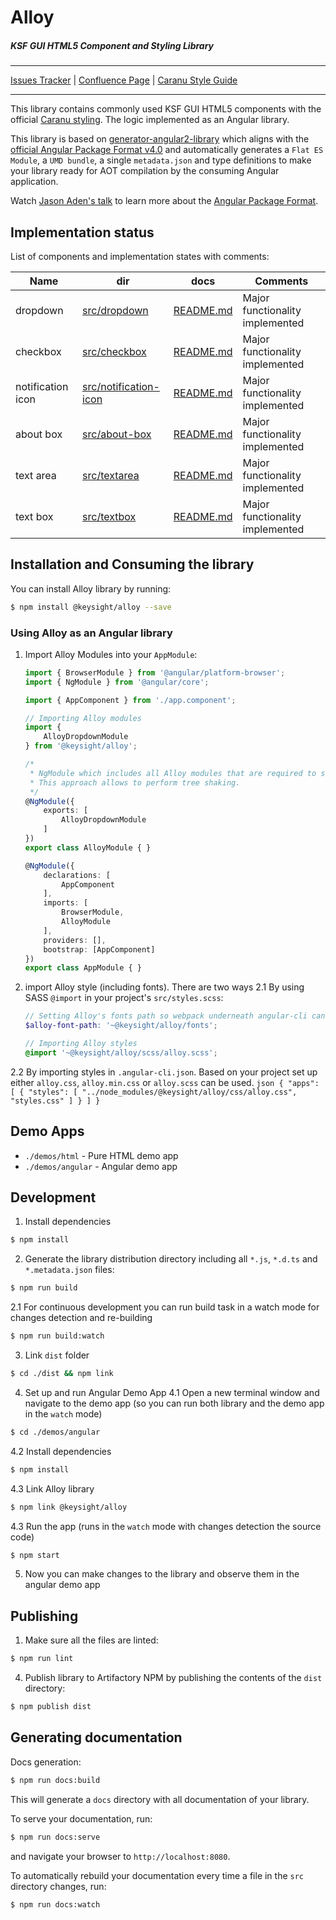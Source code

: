 Alloy
===========

##### KSF GUI HTML5 Component and Styling Library

---
[Issues Tracker](https://jira.it.keysight.com/projects/ALLOY) | [Confluence Page](https://confluence.it.keysight.com/display/KsfGui/About+Alloy) | [Caranu Style Guide](https://confluence.it.keysight.com/display/guiGuild/Visual+Style+Guide+-+Both+Schemes+-+Updated)

---

This library contains commonly used KSF GUI HTML5 components with the official [Caranu styling](https://confluence.it.keysight.com/display/guiGuild/Visual+Style+Guide+-+Both+Schemes+-+Updated?preview=/39592284/39592281/Keysight-Style_Guide2.pdf).
The logic implemented as an Angular library.


This library is based on [generator-angular2-library](https://github.com/jvandemo/generator-angular2-library) which aligns with the [official Angular Package Format v4.0](https://goo.gl/AMOU5G) and automatically generates a `Flat ES Module`, a `UMD bundle`, a single `metadata.json` and type definitions to make your library ready for AOT compilation by the consuming Angular application.

Watch [Jason Aden's talk](https://www.youtube.com/watch?v=unICbsPGFIA) to learn more about the [Angular Package Format](https://goo.gl/AMOU5G).

## Implementation status
List of components and implementation states with comments:

| Name              | dir          | docs                                                                                       | Comments                                  |
| ---------------   | ------------ | ----------------------------------------------------------------------------------         | ----------------------------------------- |
| dropdown          | [src/dropdown](https://bitbucket.it.keysight.com/projects/KSFGUI/repos/alloy/browse/src/dropdown)         | [README.md](https://bitbucket.it.keysight.com/projects/KSFGUI/repos/alloy/browse/src/dropdown/README.md) | Major functionality implemented|
| checkbox          | [src/checkbox](https://bitbucket.it.keysight.com/projects/KSFGUI/repos/alloy/browse/src/checkbox)         | [README.md](https://bitbucket.it.keysight.com/projects/KSFGUI/repos/alloy/browse/src/checkbox/README.md) | Major functionality implemented|
| notification icon | [src/notification-icon](https://bitbucket.it.keysight.com/projects/KSFGUI/repos/alloy/browse/src/notification-icon)| [README.md](https://bitbucket.it.keysight.com/projects/KSFGUI/repos/alloy/browse/src/notification-icon/README.md) | Major functionality implemented|
| about box         | [src/about-box](https://bitbucket.it.keysight.com/projects/KSFGUI/repos/alloy/browse/src/about-box)        | [README.md](https://bitbucket.it.keysight.com/projects/KSFGUI/repos/alloy/browse/src/about-box/README.md) | Major functionality implemented|
| text area         | [src/textarea](https://bitbucket.it.keysight.com/projects/KSFGUI/repos/alloy/browse/src/textarea)         | [README.md](https://bitbucket.it.keysight.com/projects/KSFGUI/repos/alloy/browse/src/textarea/README.md) | Major functionality implemented|
| text box          | [src/textbox](https://bitbucket.it.keysight.com/projects/KSFGUI/repos/alloy/browse/src/textbox)          | [README.md](https://bitbucket.it.keysight.com/projects/KSFGUI/repos/alloy/browse/src/textbox/README.md) | Major functionality implemented|


## Installation and Consuming the library

You can install Alloy library by running:

```bash
$ npm install @keysight/alloy --save
```

### Using Alloy as an Angular library

1. Import Alloy Modules into your `AppModule`:
    ```typescript
    import { BrowserModule } from '@angular/platform-browser';
    import { NgModule } from '@angular/core';

    import { AppComponent } from './app.component';

    // Importing Alloy modules
    import {
        AlloyDropdownModule
    } from '@keysight/alloy';

    /*
     * NgModule which includes all Alloy modules that are required to serve the demo app.
     * This approach allows to perform tree shaking.
     */
    @NgModule({
        exports: [
            AlloyDropdownModule
        ]
    })
    export class AlloyModule { }

    @NgModule({
        declarations: [
            AppComponent
        ],
        imports: [
            BrowserModule,
            AlloyModule
        ],
        providers: [],
        bootstrap: [AppComponent]
    })
    export class AppModule { }
    ```
2. import Alloy style (including fonts). There are two ways
2.1 By using SASS `@import` in your project's `src/styles.scss`:
    ```scss
    // Setting Alloy's fonts path so webpack underneath angular-cli can resolve and copy font files over
    $alloy-font-path: '~@keysight/alloy/fonts';

    // Importing Alloy styles
    @import '~@keysight/alloy/scss/alloy.scss';
    ```
2.2 By importing styles in `.angular-cli.json`. Based on your project set up either `alloy.css`, `alloy.min.css` or `alloy.scss` can be used.
    ```json
    {
      "apps": [
        {
          "styles": [
            "../node_modules/@keysight/alloy/css/alloy.css",
            "styles.css"
          ]
        }
      ]
    }
    ```

## Demo Apps
- `./demos/html` - Pure HTML demo app
- `./demos/angular` - Angular demo app


## Development
1. Install dependencies
```bash
$ npm install
```
2. Generate the library distribution directory including all `*.js`, `*.d.ts` and `*.metadata.json` files:
```bash
$ npm run build
```
2.1 For continuous development you can run build task in a watch mode for changes detection and re-building
```bash
$ npm run build:watch
```

3. Link `dist` folder
```bash
$ cd ./dist && npm link
```

4. Set up and run Angular Demo App
4.1 Open a new terminal window and navigate to the demo app (so you can run both library and the demo app in the `watch` mode)
```bash
$ cd ./demos/angular
```
4.2 Install dependencies
```bash
$ npm install
```
4.3 Link Alloy library
```bash
$ npm link @keysight/alloy
```
4.3 Run the app (runs in the `watch` mode with changes detection the source code)
```bash
$ npm start
```

5. Now you can make changes to the library and observe them in the angular demo app

## Publishing
1. Make sure all the files are linted:
```bash
$ npm run lint
```

4. Publish library to Artifactory NPM by publishing the contents of the `dist` directory:
```bash
$ npm publish dist
```

## Generating documentation

Docs generation:
```bash
$ npm run docs:build
```

This will generate a `docs` directory with all documentation of your library.

To serve your documentation, run:

```bash
$ npm run docs:serve
```

and navigate your browser to `http://localhost:8080`.

To automatically rebuild your documentation every time a file in the `src` directory changes, run:

```bash
$ npm run docs:watch
```
